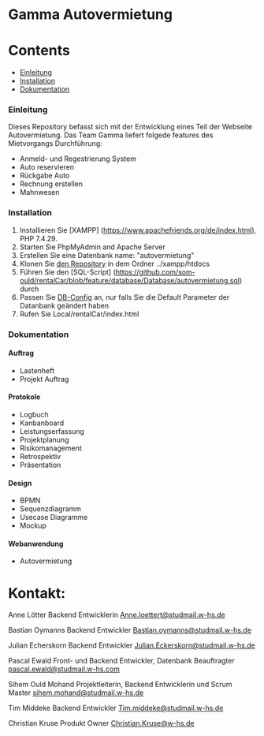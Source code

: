 Gamma Autovermietung
====================


Contents
========

 * [Einleitung](#einleitung)
 * [Installation](#installation)
 * [Dokumentation](#dokumentation)
 
### Einleitung

Dieses Repository befasst sich mit der Entwicklung eines Teil der Webseite Autovermietung. Das Team Gamma liefert folgede features des Mietvorgangs Durchführung:

- Anmeld- und Regestrierung System
- Auto reservieren
- Rückgabe Auto
- Rechnung erstellen
- Mahnwesen


### Installation

1. Installieren Sie [XAMPP] (https://www.apachefriends.org/de/index.html), PHP 7.4.29.
2. Starten Sie PhpMyAdmin and Apache Server
3. Erstellen Sie eine Datenbank name: "autovermietung"
4. Klonen Sie [den Repository](https://github.com/som-ould/rentalCar) in dem Ordner ../xampp/htdocs
5. Führen Sie den [SQL-Script] (https://github.com/som-ould/rentalCar/blob/feature/database/Database/autovermietung.sql) durch
6. Passen Sie [DB-Config](https://github.com/som-ould/rentalCar/blob/feature/database/Database/db_inc.php) an, nur falls Sie die Default Parameter der Datanbank geändert haben
7. Rufen Sie Local/rentalCar/index.html 

### Dokumentation

#### Auftrag
- Lastenheft
- Projekt Auftrag

#### Protokole
- Logbuch
- Kanbanboard
- Leistungserfassung
- Projektplanung
- Risikomanagement
- Retrospektiv
- Präsentation

#### Design

- BPMN
- Sequenzdiagramm
- Usecase Diagramme
- Mockup

#### Webanwendung
- Autovermietung

Kontakt:
=========

Anne Lötter 
Backend Entwicklerin
Anne.loettert@studmail.w-hs.de

Bastian Oymanns 
Backend Entwickler
Bastian.oymanns@studmail.w-hs.de

Julian Echerskorn 
Backend Entwickler
Julian.Eckerskorn@studmail.w-hs.de

Pascal Ewald 
Front- und Backend Entwickler, Datenbank Beauftragter
pascal.ewald@studmail.w-hs.com

Sihem Ould Mohand 
Projektleiterin, Backend Entwicklerin und Scrum Master
sihem.mohand@studmail.w-hs.de

Tim Middeke 
Backend Entwickler
Tim.middeke@studmail.w-hs.de

Christian Kruse 
Produkt Owner
Christian.Kruse@w-hs.de
